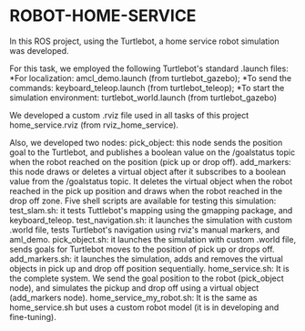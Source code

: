 # ROBOT-HOME-SERVICE

In this ROS project, using the Turtlebot, a home service robot simulation was developed.    

For this task, we employed the following Turtlebot's standard .launch  files:
*For localization:  amcl_demo.launch (from turtlebot_gazebo);
*To send the commands: keyboard_teleop.launch (from turtlebot_teleop);
*To start the simulation environment: turtlebot_world.launch (from turtlebot_gazebo)

We developed a custom .rviz file used in all tasks of this project home_service.rviz (from rviz_home_service).

Also, we developed two nodes:
pick_object: this node sends the position goal to the Turtlebot, and publishes a boolean value on the /goalstatus topic when the robot reached on the position (pick up or drop off).
add_markers: this node draws or deletes a virtual object after it subscribes to a boolean value from the /goalstatus topic. It deletes the virtual object when the robot reached in the pick up position and draws when the robot reached in the drop off zone. 
Five shell scripts are available for testing this simulation:
test_slam.sh: it tests Tuttlebot's mapping using the gmapping package, and keyboard_teleop.
test_navigation.sh: it launches the simulation with custom .world file,  tests Turtlebot's navigation using rviz's manual markers, and aml_demo.
pick_object.sh: it launches the simulation with custom .world file, sends goals for Turtlebot moves to the position of pick up or drops off. 
add_markers.sh: it launches the simulation, adds and removes the virtual objects in pick up and drop off position sequentially.
home_service.sh: It is the complete system. We send the goal position to the robot (pick_object node), and simulates the pickup and drop off using a virtual object (add_markers node).
home_service_my_robot.sh: It is the same as home_service.sh but uses a custom robot model (it is in developing and fine-tuning).
